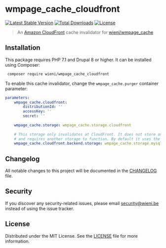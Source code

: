 wmpage_cache_cloudfront
======================

[![Latest Stable Version](https://poser.pugx.org/wieni/wmpage_cache_cloudfront/v/stable)](https://packagist.org/packages/wieni/wmpage_cache_cloudfront)
[![Total Downloads](https://poser.pugx.org/wieni/wmpage_cache_cloudfront/downloads)](https://packagist.org/packages/wieni/wmpage_cache_cloudfront)
[![License](https://poser.pugx.org/wieni/wmpage_cache_cloudfront/license)](https://packagist.org/packages/wieni/wmpage_cache_cloudfront)

> An [Amazon CloudFront](https://aws.amazon.com/cloudfront) cache invalidator for [wieni/wmpage_cache](https://github.com/wieni/wmpage_cache)

## Installation

This package requires PHP 7.1 and Drupal 8 or higher. It can be
installed using Composer:

```bash
 composer require wieni/wmpage_cache_cloudfront
```

To enable this cache invalidator, change the `wmpage_cache.purger` container parameter:
```yaml
parameters:
    wmpage_cache.cloudfront:
        distributionId: ''
        accessKey: ''
        secret: ''
    
    wmpage_cache.storage: wmpage_cache.storage.cloudfront
    
    # This storage only invalidates at CloudFront. It does not store anything
    # and requires another storage to function. By default it uses the database storage.
    wmpage_cache.cloudfront.backend.storage: wmpage_cache.storage.mysql
```

## Changelog
All notable changes to this project will be documented in the
[CHANGELOG](CHANGELOG.md) file.

## Security
If you discover any security-related issues, please email
[security@wieni.be](mailto:security@wieni.be) instead of using the issue
tracker.

## License
Distributed under the MIT License. See the [LICENSE](LICENSE) file
for more information.
